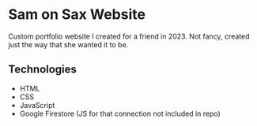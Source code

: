 # Sam on Sax Website

Custom portfolio website I created for a friend in 2023. Not fancy, created just the way that she wanted it to be.

## Technologies
- HTML
- CSS
- JavaScript
- Google Firestore (JS for that connection not included in repo)
